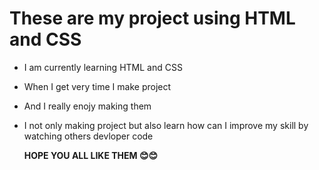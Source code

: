 # These are my project using HTML and CSS
* I am currently learning HTML and CSS 
* When I get very time I make project 
* And I really enojy making them
* I not only making project but also learn how can I improve my skill by watching others devloper code
  
    **HOPE YOU ALL LIKE THEM 😊😊**

